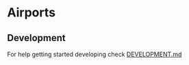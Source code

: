 # Airports

## Development

For help getting started developing check [DEVELOPMENT.md](DEVELOPMENT.md)
